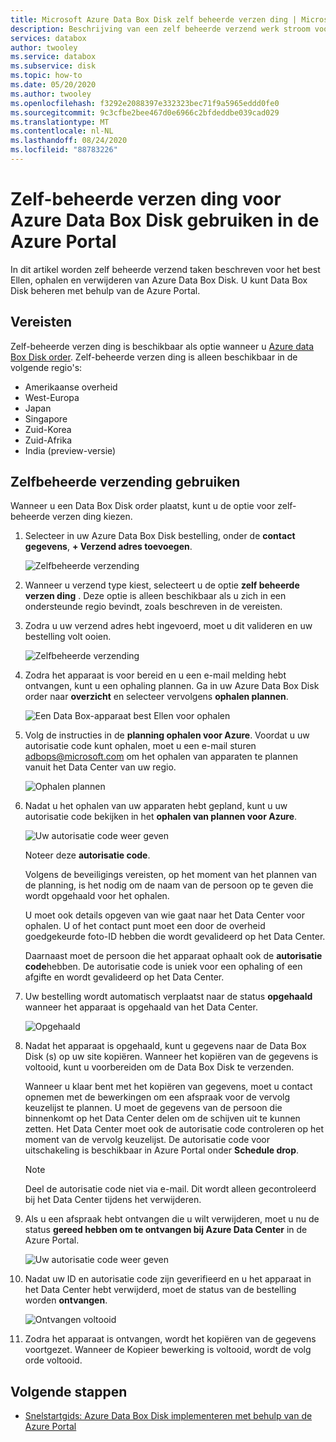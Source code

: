 ```yaml
---
title: Microsoft Azure Data Box Disk zelf beheerde verzen ding | Microsoft Docs in gegevens
description: Beschrijving van een zelf beheerde verzend werk stroom voor Azure Data Box Disk apparaten
services: databox
author: twooley
ms.service: databox
ms.subservice: disk
ms.topic: how-to
ms.date: 05/20/2020
ms.author: twooley
ms.openlocfilehash: f3292e2088397e332323bec71f9a5965eddd0fe0
ms.sourcegitcommit: 9c3cfbe2bee467d0e6966c2bfdeddbe039cad029
ms.translationtype: MT
ms.contentlocale: nl-NL
ms.lasthandoff: 08/24/2020
ms.locfileid: "88783226"
---
```

# <a name="use-self-managed-shipping-for-azure-data-box-disk-in-the-azure-portal"></a>Zelf-beheerde verzen ding voor Azure Data Box Disk gebruiken in de Azure Portal

In dit artikel worden zelf beheerde verzend taken beschreven voor het best Ellen, ophalen en verwijderen van Azure Data Box Disk. U kunt Data Box Disk beheren met behulp van de Azure Portal.

## <a name="prerequisites"></a>Vereisten

Zelf-beheerde verzen ding is beschikbaar als optie wanneer u [Azure data Box Disk order](data-box-disk-deploy-ordered.md). Zelf-beheerde verzen ding is alleen beschikbaar in de volgende regio's:

* Amerikaanse overheid
* West-Europa
* Japan
* Singapore
* Zuid-Korea
* Zuid-Afrika
* India (preview-versie)

## <a name="use-self-managed-shipping"></a>Zelfbeheerde verzending gebruiken

Wanneer u een Data Box Disk order plaatst, kunt u de optie voor zelf-beheerde verzen ding kiezen.

1. Selecteer in uw Azure Data Box Disk bestelling, onder de **contact gegevens**, **+ Verzend adres toevoegen**.

   ![Zelfbeheerde verzending](media\data-box-portal-customer-managed-shipping\choose-self-managed-shipping-1.png)

2. Wanneer u verzend type kiest, selecteert u de optie **zelf beheerde verzen ding** . Deze optie is alleen beschikbaar als u zich in een ondersteunde regio bevindt, zoals beschreven in de vereisten.

3. Zodra u uw verzend adres hebt ingevoerd, moet u dit valideren en uw bestelling volt ooien.

   ![Zelfbeheerde verzending](media\data-box-portal-customer-managed-shipping\choose-self-managed-shipping-2.png)

4. Zodra het apparaat is voor bereid en u een e-mail melding hebt ontvangen, kunt u een ophaling plannen. Ga in uw Azure Data Box Disk order naar **overzicht** en selecteer vervolgens **ophalen plannen**.

   ![Een Data Box-apparaat best Ellen voor ophalen](media\data-box-disk-portal-customer-managed-shipping\data-box-disk-user-pickup-01b.png)

5. Volg de instructies in de **planning ophalen voor Azure**. Voordat u uw autorisatie code kunt ophalen, moet u een e-mail sturen [adbops@microsoft.com](mailto:adbops@microsoft.com) om het ophalen van apparaten te plannen vanuit het Data Center van uw regio.

   ![Ophalen plannen](media\data-box-disk-portal-customer-managed-shipping\data-box-disk-user-pickup-02c.png)

6. Nadat u het ophalen van uw apparaten hebt gepland, kunt u uw autorisatie code bekijken in het  **ophalen van plannen voor Azure**.

   ![Uw autorisatie code weer geven](media\data-box-disk-portal-customer-managed-shipping\data-box-disk-authcode-01b.png)

   Noteer deze **autorisatie code**.

   Volgens de beveiligings vereisten, op het moment van het plannen van de planning, is het nodig om de naam van de persoon op te geven die wordt opgehaald voor het ophalen.

   U moet ook details opgeven van wie gaat naar het Data Center voor ophalen. U of het contact punt moet een door de overheid goedgekeurde foto-ID hebben die wordt gevalideerd op het Data Center.

   Daarnaast moet de persoon die het apparaat ophaalt ook de **autorisatie code**hebben. De autorisatie code is uniek voor een ophaling of een afgifte en wordt gevalideerd op het Data Center.

7. Uw bestelling wordt automatisch verplaatst naar de status **opgehaald** wanneer het apparaat is opgehaald van het Data Center.

   ![Opgehaald](media\data-box-disk-portal-customer-managed-shipping\data-box-disk-ready-disk-01b.png)

8. Nadat het apparaat is opgehaald, kunt u gegevens naar de Data Box Disk (s) op uw site kopiëren. Wanneer het kopiëren van de gegevens is voltooid, kunt u voorbereiden om de Data Box Disk te verzenden.

   Wanneer u klaar bent met het kopiëren van gegevens, moet u contact opnemen met de bewerkingen om een afspraak voor de vervolg keuzelijst te plannen. U moet de gegevens van de persoon die binnenkomt op het Data Center delen om de schijven uit te kunnen zetten. Het Data Center moet ook de autorisatie code controleren op het moment van de vervolg keuzelijst. De autorisatie code voor uitschakeling is beschikbaar in Azure Portal onder **Schedule drop**.

   > [!NOTE]
   > Deel de autorisatie code niet via e-mail. Dit wordt alleen gecontroleerd bij het Data Center tijdens het verwijderen.

9. Als u een afspraak hebt ontvangen die u wilt verwijderen, moet u nu de status **gereed hebben om te ontvangen bij Azure Data Center** in de Azure Portal.

   ![Uw autorisatie code weer geven](media\data-box-disk-portal-customer-managed-shipping\data-box-disk-authcode-dropoff-02b.png)

10. Nadat uw ID en autorisatie code zijn geverifieerd en u het apparaat in het Data Center hebt verwijderd, moet de status van de bestelling worden **ontvangen**.

    ![Ontvangen voltooid](media\data-box-disk-portal-customer-managed-shipping\data-box-disk-received-01a.png)

11. Zodra het apparaat is ontvangen, wordt het kopiëren van de gegevens voortgezet. Wanneer de Kopieer bewerking is voltooid, wordt de volg orde voltooid.

## <a name="next-steps"></a>Volgende stappen

* [Snelstartgids: Azure Data Box Disk implementeren met behulp van de Azure Portal](data-box-disk-quickstart-portal.md)
